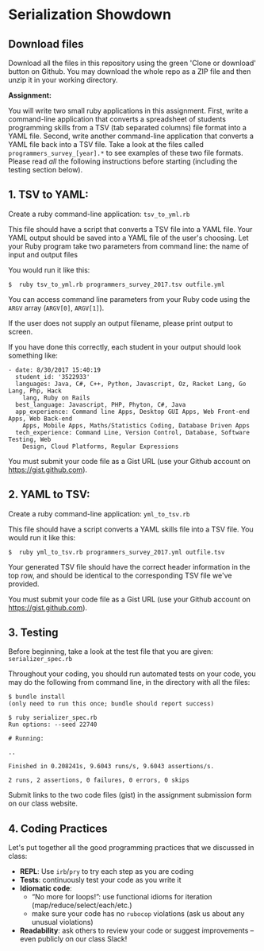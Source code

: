 # Serialization Showdown

## Download files

Download all the files in this repository using the green 'Clone or download' button on Github. You may download the whole repo as a ZIP file and then unzip it in your working directory.

**Assignment:**

You will write two small ruby applications in this assignment. First, write a command-line application that converts a spreadsheet of students programming skills from a TSV (tab separated columns) file format into a YAML file. Second, write another command-line application that converts a YAML file back into a TSV file. Take a look at the files called `programmers_survey_[year].*` to see examples of these two file formats. Please read *all* the following instructions before starting (including the testing section below).

## 1. TSV to YAML:
Create a ruby command-line application: `tsv_to_yml.rb`

This file should have a script that converts a TSV file into a YAML file. Your YAML output should be saved into a YAML file of the user's choosing.
Let your Ruby program take two parameters from command line: the name of input and output files

You would run it like this:

`$  ruby tsv_to_yml.rb programmers_survey_2017.tsv outfile.yml`

You can access command line parameters from your Ruby code using the `ARGV` array (`ARGV[0]`, `ARGV[1]`).

If the user does not supply an output filename, please print output to screen.

If you have done this correctly, each student in your output should look something like:
```
- date: 8/30/2017 15:40:19
  student_id: '3522933'
  languages: Java, C#, C++, Python, Javascript, Oz, Racket Lang, Go Lang, Php, Hack
    lang, Ruby on Rails
  best_language: Javascript, PHP, Phyton, C#, Java
  app_experience: Command line Apps, Desktop GUI Apps, Web Front-end Apps, Web Back-end
    Apps, Mobile Apps, Maths/Statistics Coding, Database Driven Apps
  tech_experience: Command Line, Version Control, Database, Software Testing, Web
    Design, Cloud Platforms, Regular Expressions
```

You must submit your code file as a Gist URL (use your Github account on https://gist.github.com).

## 2. YAML to TSV:
Create a ruby command-line application: `yml_to_tsv.rb`

This file should have a script converts a YAML skills file into a TSV file. You would run it like this:

`$  ruby yml_to_tsv.rb programmers_survey_2017.yml outfile.tsv`

Your generated TSV file should have the correct header information in the top row, and should be identical to the corresponding TSV file we've provided.

You must submit your code file as a Gist URL (use your Github account on https://gist.github.com).

## 3. Testing

Before beginning, take a look at the test file that you are given: `serializer_spec.rb`

Throughout your coding, you should run automated tests on your code, you may do the following from command line, in the directory with all the files:
```
$ bundle install
(only need to run this once; bundle should report success)

$ ruby serializer_spec.rb
Run options: --seed 22740

# Running:

..

Finished in 0.208241s, 9.6043 runs/s, 9.6043 assertions/s.

2 runs, 2 assertions, 0 failures, 0 errors, 0 skips
```

Submit links to the two code files (gist) in the assignment submission form on our class website.

## 4. Coding Practices

Let's put together all the good programming practices that we discussed in class:

- **REPL**: Use `irb`/`pry` to try each step as you are coding
- **Tests**: continuously test your code as you write it
- **Idiomatic code**:
  - “No more for loops!”: use functional idioms for iteration (map/reduce/select/each/etc.)
  - make sure your code has no `rubocop` violations (ask us about any unusual violations)
- **Readability**: ask others to review your code or suggest improvements – even publicly on our class Slack!